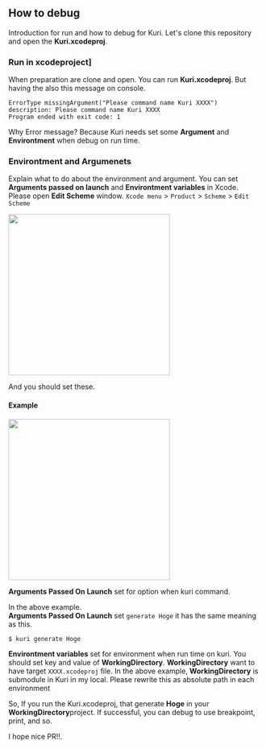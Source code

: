 

## How to debug

Introduction for run and how to debug for Kuri.
Let's clone this repository and open the **Kuri.xcodeproj**.

### Run in xcodeproject]

When preparation are clone and open.
You can run **Kuri.xcodeproj**. 
But having the also this message on console.

```
ErrorType missingArgument("Please command name Kuri XXXX") description: Please command name Kuri XXXX
Program ended with exit code: 1
```

Why Error message?
Because Kuri needs set some **Argument** and **Environtment** when debug on run time.

### Environtment and Argumenets

Explain what to do about the environment and argument.
You can set **Arguments passed on launch** and **Environtment variables** in Xcode.
Please open **Edit Scheme** window.
`Xcode menu` > `Product` > `Scheme` > `Edit Scheme`

<img width="320px" src="https://cloud.githubusercontent.com/assets/10897361/24594231/faea3e0c-1865-11e7-9ab5-39da7007dcba.png" />

And you should set these.

#### Example

<img width="320px" src="https://cloud.githubusercontent.com/assets/10897361/24593962/39d16530-1863-11e7-9db7-fe573f21bc74.png" />

**Arguments Passed On Launch** set for option when kuri command.  

In the above example.  
**Arguments Passed On Launch** set `generate Hoge`
it has the same meaning as this.

```
$ kuri generate Hoge
```

**Environtment variables** set for environment when run time on kuri.
You should set key and value of **WorkingDirectory**.
**WorkingDirectory** want to have target `XXXX.xcodeproj` file.
In the above example, **WorkingDirectory** is submodule in Kuri in my local.
Please rewrite this as absolute path in each environment

So, If you run the Kuri.xcodeproj, that generate **Hoge** in your **WorkingDirectory**project.
If successful, you can debug to use breakpoint, print, and so.

I hope nice PR!!.


